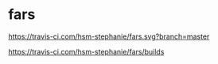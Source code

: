 # fars
https://travis-ci.com/hsm-stephanie/fars.svg?branch=master

https://travis-ci.com/hsm-stephanie/fars/builds

